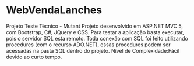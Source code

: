 # WebVendaLanches
Projeto Teste Técnico - Mutant
Projeto desenvolvido em ASP.NET MVC 5, com Bootstrap, C#, JQuery e CSS.
Para testar a aplicação basta executar, pois o servidor SQL esta remoto.
Toda conexão com SQL foi feito utilizando procedures (com o recurso ADO.NET), essas procedures podem ser acessadas na pasta SQL dentro do projeto.
Nível de Complexidade:Fácil devido ao curto tempo.
